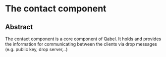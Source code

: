 # The contact component
## Abstract
The contact component is a core component of Qabel.
It holds and provides the information for communicating between the clients via drop messages (e.g. public key, drop server,..)
